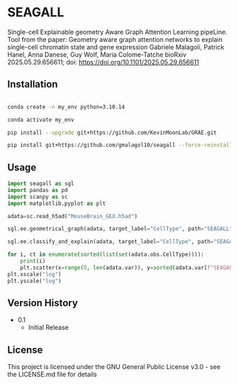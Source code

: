 # SEAGALL

Single-cell Explainable geometry Aware Graph Attention Learning pipeLine. Tool from the paper:
Geometry aware graph attention networks to explain single-cell chromatin state and gene expression
Gabriele Malagoli, Patrick Hanel, Anna Danese, Guy Wolf, Maria Colome-Tatche
bioRxiv 2025.05.29.656611; doi: https://doi.org/10.1101/2025.05.29.656611

## Installation

```bash

conda create -n my_env python=3.10.14

conda activate my_env

pip install --upgrade git+https://github.com/KevinMoonLab/GRAE.git

pip install git+https://github.com/gmalagol10/seagall --force-reinstall --upgrade
```

## Usage

```python
import seagall as sgl
import pandas as pd
import scanpy as sc
import matplotlib.pyplot as plt

adata=sc.read_h5ad("MouseBrain_GEX.h5ad")

sgl.ee.geometrical_graph(adata, target_label="CellType", path="SEAGALL")

sgl.ee.classify_and_explain(adata, target_label="CellType", path="SEAGALL", hypopt=0.25)

for i, ct in enumerate(sorted(list(set(adata.obs.CellType)))):
    print(i)
    plt.scatter(x=range(0, len(adata.var)), y=sorted(adata.var[f"SEAGALL_Importance_for_{ct}"])[::-1], c=colors_to_use_bright[i])
plt.xscale("log")
plt.yscale("log")
```


## Version History

* 0.1
    * Initial Release


## License

This project is licensed under the GNU General Public License v3.0 - see the LICENSE.md file for details


